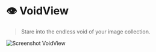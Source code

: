 # 👁 VoidView

> Stare into the endless void of your image collection.

![Screenshot VoidView](https://i.imgur.com/nAKLwpE.jpg)
